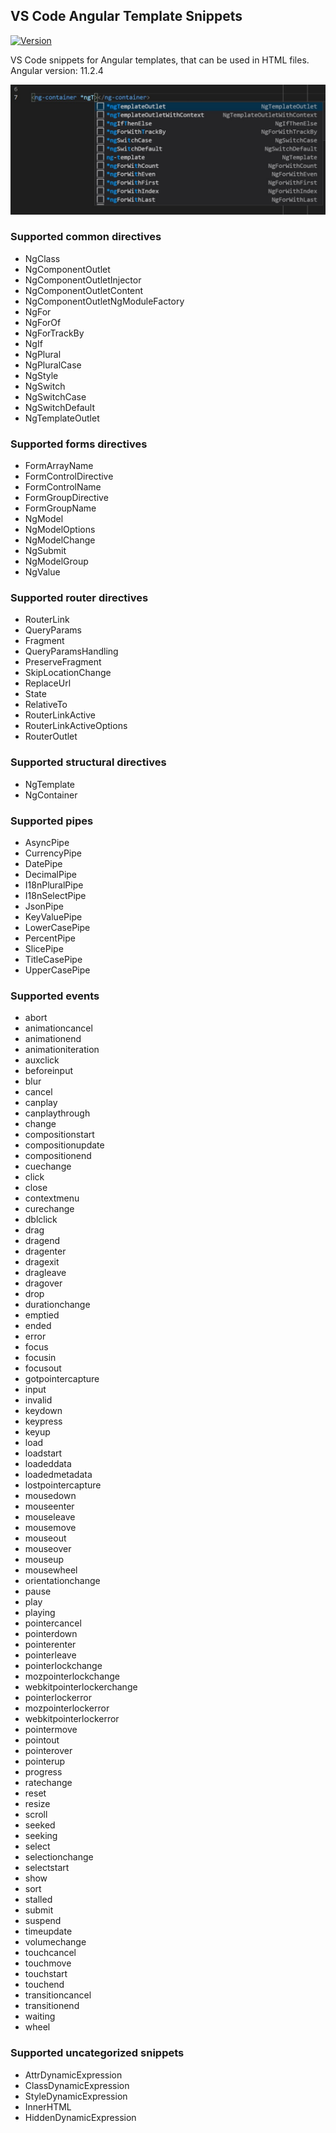 ## VS Code Angular Template Snippets

[![Version](https://vsmarketplacebadge.apphb.com/version/datomarjanidze.vscode-angular-template-snippets.svg)](https://marketplace.visualstudio.com/items?itemName=datomarjanidze.vscode-angular-template-snippets)

VS Code snippets for Angular templates, that can be used in HTML files.
Angular version: 11.2.4

![](https://raw.githubusercontent.com/datoMarjanidze/vscode-angular-template-snippets/master/images/intellisense.jpg)<br/>

### Supported common directives
* NgClass
* NgComponentOutlet
* NgComponentOutletInjector
* NgComponentOutletContent
* NgComponentOutletNgModuleFactory
* NgFor
* NgForOf
* NgForTrackBy
* NgIf
* NgPlural
* NgPluralCase
* NgStyle
* NgSwitch
* NgSwitchCase
* NgSwitchDefault
* NgTemplateOutlet

### Supported forms directives
* FormArrayName
* FormControlDirective
* FormControlName
* FormGroupDirective
* FormGroupName
* NgModel
* NgModelOptions
* NgModelChange
* NgSubmit
* NgModelGroup
* NgValue

### Supported router directives
* RouterLink
* QueryParams
* Fragment
* QueryParamsHandling
* PreserveFragment
* SkipLocationChange
* ReplaceUrl
* State
* RelativeTo
* RouterLinkActive
* RouterLinkActiveOptions
* RouterOutlet

### Supported structural directives
* NgTemplate
* NgContainer

### Supported pipes
* AsyncPipe
* CurrencyPipe
* DatePipe
* DecimalPipe
* I18nPluralPipe
* I18nSelectPipe
* JsonPipe
* KeyValuePipe
* LowerCasePipe
* PercentPipe
* SlicePipe
* TitleCasePipe
* UpperCasePipe

### Supported events
* abort
* animationcancel
* animationend
* animationiteration
* auxclick
* beforeinput
* blur
* cancel
* canplay
* canplaythrough
* change
* compositionstart
* compositionupdate
* compositionend
* cuechange
* click
* close
* contextmenu
* curechange
* dblclick
* drag
* dragend
* dragenter
* dragexit
* dragleave
* dragover
* drop
* durationchange
* emptied
* ended
* error
* focus
* focusin
* focusout
* gotpointercapture
* input
* invalid
* keydown
* keypress
* keyup
* load
* loadstart
* loadeddata
* loadedmetadata
* lostpointercapture
* mousedown
* mouseenter
* mouseleave
* mousemove
* mouseout
* mouseover
* mouseup
* mousewheel
* orientationchange
* pause
* play
* playing
* pointercancel
* pointerdown
* pointerenter
* pointerleave
* pointerlockchange
* mozpointerlockchange
* webkitpointerlockerchange
* pointerlockerror
* mozpointerlockerror
* webkitpointerlockerror
* pointermove
* pointout
* pointerover
* pointerup
* progress
* ratechange
* reset
* resize
* scroll
* seeked
* seeking
* select
* selectionchange
* selectstart
* show
* sort
* stalled
* submit
* suspend
* timeupdate
* volumechange
* touchcancel
* touchmove
* touchstart
* touchend
* transitioncancel
* transitionend
* waiting
* wheel

### Supported uncategorized snippets
* AttrDynamicExpression
* ClassDynamicExpression
* StyleDynamicExpression
* InnerHTML
* HiddenDynamicExpression
